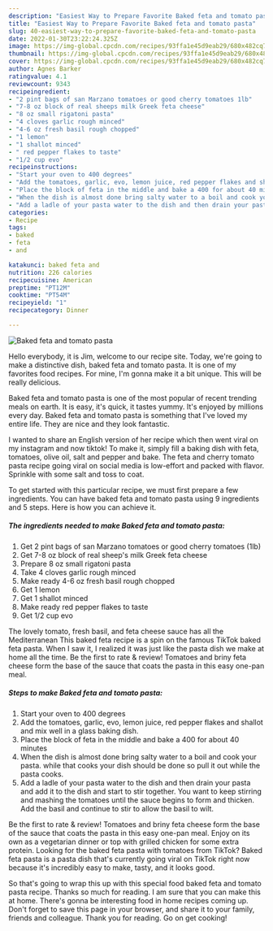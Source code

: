 ```yaml
---
description: "Easiest Way to Prepare Favorite Baked feta and tomato pasta"
title: "Easiest Way to Prepare Favorite Baked feta and tomato pasta"
slug: 40-easiest-way-to-prepare-favorite-baked-feta-and-tomato-pasta
date: 2022-01-30T23:22:24.325Z
image: https://img-global.cpcdn.com/recipes/93ffa1e45d9eab29/680x482cq70/baked-feta-and-tomato-pasta-recipe-main-photo.jpg
thumbnail: https://img-global.cpcdn.com/recipes/93ffa1e45d9eab29/680x482cq70/baked-feta-and-tomato-pasta-recipe-main-photo.jpg
cover: https://img-global.cpcdn.com/recipes/93ffa1e45d9eab29/680x482cq70/baked-feta-and-tomato-pasta-recipe-main-photo.jpg
author: Agnes Barker
ratingvalue: 4.1
reviewcount: 9343
recipeingredient:
- "2 pint bags of san Marzano tomatoes or good cherry tomatoes 1lb"
- "7-8 oz block of real sheeps milk Greek feta cheese"
- "8 oz small rigatoni pasta"
- "4 cloves garlic rough minced"
- "4-6 oz fresh basil rough chopped"
- "1 lemon"
- "1 shallot minced"
- " red pepper flakes to taste"
- "1/2 cup evo"
recipeinstructions:
- "Start your oven to 400 degrees"
- "Add the tomatoes, garlic, evo, lemon juice, red pepper flakes and shallot and mix well in a glass baking dish."
- "Place the block of feta in the middle and bake a 400 for about 40 minutes"
- "When the dish is almost done bring salty water to a boil and cook your pasta. while that cooks your dish should be done so pull it out while the pasta cooks."
- "Add a ladle of your pasta water to the dish and then drain your pasta and add it to the dish and start to stir together. You want to keep stirring and mashing the tomatoes until the sauce begins to form and thicken. Add the basil and continue to stir to allow the basil to wilt."
categories:
- Recipe
tags:
- baked
- feta
- and

katakunci: baked feta and 
nutrition: 226 calories
recipecuisine: American
preptime: "PT12M"
cooktime: "PT54M"
recipeyield: "1"
recipecategory: Dinner

---
```



![Baked feta and tomato pasta](https://img-global.cpcdn.com/recipes/93ffa1e45d9eab29/680x482cq70/baked-feta-and-tomato-pasta-recipe-main-photo.jpg)

Hello everybody, it is Jim, welcome to our recipe site. Today, we're going to make a distinctive dish, baked feta and tomato pasta. It is one of my favorites food recipes. For mine, I'm gonna make it a bit unique. This will be really delicious.

Baked feta and tomato pasta is one of the most popular of recent trending meals on earth. It is easy, it's quick, it tastes yummy. It's enjoyed by millions every day. Baked feta and tomato pasta is something that I've loved my entire life. They are nice and they look fantastic.

I wanted to share an English version of her recipe which then went viral on my instagram and now tiktok! To make it, simply fill a baking dish with feta, tomatoes, olive oil, salt and pepper and bake. The feta and cherry tomato pasta recipe going viral on social media is low-effort and packed with flavor. Sprinkle with some salt and toss to coat.


To get started with this particular recipe, we must first prepare a few ingredients. You can have baked feta and tomato pasta using 9 ingredients and 5 steps. Here is how you can achieve it.

<!--inarticleads1-->

##### The ingredients needed to make Baked feta and tomato pasta:

1. Get 2 pint bags of san Marzano tomatoes or good cherry tomatoes (1lb)
1. Get 7-8 oz block of real sheep&#39;s milk Greek feta cheese
1. Prepare 8 oz small rigatoni pasta
1. Take 4 cloves garlic rough minced
1. Make ready 4-6 oz fresh basil rough chopped
1. Get 1 lemon
1. Get 1 shallot minced
1. Make ready  red pepper flakes to taste
1. Get 1/2 cup evo


The lovely tomato, fresh basil, and feta cheese sauce has all the Mediterranean This baked feta recipe is a spin on the famous TikTok baked feta pasta. When I saw it, I realized it was just like the pasta dish we make at home all the time. Be the first to rate &amp; review! Tomatoes and briny feta cheese form the base of the sauce that coats the pasta in this easy one-pan meal. 

<!--inarticleads2-->

##### Steps to make Baked feta and tomato pasta:

1. Start your oven to 400 degrees
1. Add the tomatoes, garlic, evo, lemon juice, red pepper flakes and shallot and mix well in a glass baking dish.
1. Place the block of feta in the middle and bake a 400 for about 40 minutes
1. When the dish is almost done bring salty water to a boil and cook your pasta. while that cooks your dish should be done so pull it out while the pasta cooks.
1. Add a ladle of your pasta water to the dish and then drain your pasta and add it to the dish and start to stir together. You want to keep stirring and mashing the tomatoes until the sauce begins to form and thicken. Add the basil and continue to stir to allow the basil to wilt.


Be the first to rate &amp; review! Tomatoes and briny feta cheese form the base of the sauce that coats the pasta in this easy one-pan meal. Enjoy on its own as a vegetarian dinner or top with grilled chicken for some extra protein. Looking for the baked feta pasta with tomatoes from TikTok? Baked feta pasta is a pasta dish that&#39;s currently going viral on TikTok right now because it&#39;s incredibly easy to make, tasty, and it looks good. 

So that's going to wrap this up with this special food baked feta and tomato pasta recipe. Thanks so much for reading. I am sure that you can make this at home. There's gonna be interesting food in home recipes coming up. Don't forget to save this page in your browser, and share it to your family, friends and colleague. Thank you for reading. Go on get cooking!
